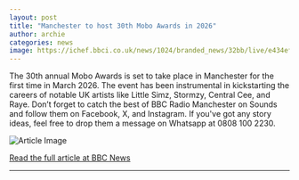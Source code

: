 ```yaml
---
layout: post
title: "Manchester to host 30th Mobo Awards in 2026"
author: archie
categories: news
image: https://ichef.bbci.co.uk/news/1024/branded_news/32bb/live/e434efb0-920d-11f0-9cf6-cbf3e73ce2b9.jpg
---
```

The 30th annual Mobo Awards is set to take place in Manchester for the first time in March 2026. The event has been instrumental in kickstarting the careers of notable UK artists like Little Simz, Stormzy, Central Cee, and Raye. Don’t forget to catch the best of BBC Radio Manchester on Sounds and follow them on Facebook, X, and Instagram. If you've got any story ideas, feel free to drop them a message on Whatsapp at 0808 100 2230.

![Article Image](https://ichef.bbci.co.uk/news/1024/branded_news/32bb/live/e434efb0-920d-11f0-9cf6-cbf3e73ce2b9.jpg)

[Read the full article at BBC News](https://www.bbc.com/news/articles/cd63j6zw7wqo?at_medium=RSS&at_campaign=rss)

---

